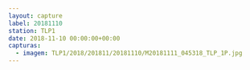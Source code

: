 ```yaml
---
layout: capture
label: 20181110
station: TLP1
date: 2018-11-10 00:00:00+00:00
capturas:
  - imagem: TLP1/2018/201811/20181110/M20181111_045318_TLP_1P.jpg
---
```

